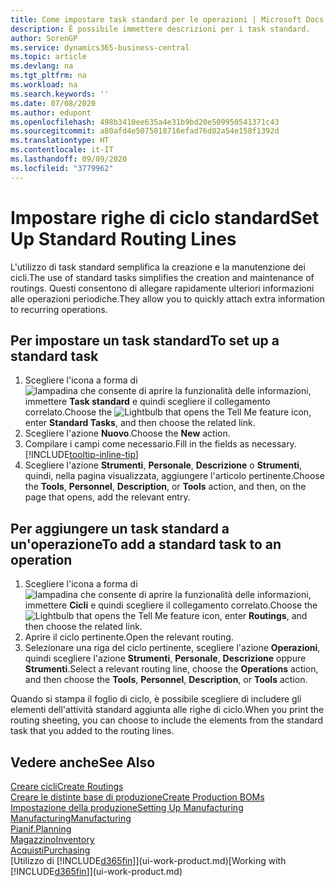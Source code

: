 ```yaml
---
title: Come impostare task standard per le operazioni | Microsoft Docs
description: È possibile immettere descrizioni per i task standard.
author: SorenGP
ms.service: dynamics365-business-central
ms.topic: article
ms.devlang: na
ms.tgt_pltfrm: na
ms.workload: na
ms.search.keywords: ''
ms.date: 07/08/2020
ms.author: edupont
ms.openlocfilehash: 498b3410ee635a4e31b9bd20e509950541371c43
ms.sourcegitcommit: a80afd4e5075018716efad76d82a54e158f1392d
ms.translationtype: HT
ms.contentlocale: it-IT
ms.lasthandoff: 09/09/2020
ms.locfileid: "3779962"
---
```

# <a name="set-up-standard-routing-lines"></a><span data-ttu-id="c8a75-103">Impostare righe di ciclo standard</span><span class="sxs-lookup"><span data-stu-id="c8a75-103">Set Up Standard Routing Lines</span></span>

<span data-ttu-id="c8a75-104">L'utilizzo di task standard semplifica la creazione e la manutenzione dei cicli.</span><span class="sxs-lookup"><span data-stu-id="c8a75-104">The use of standard tasks simplifies the creation and maintenance of routings.</span></span> <span data-ttu-id="c8a75-105">Questi consentono di allegare rapidamente ulteriori informazioni alle operazioni periodiche.</span><span class="sxs-lookup"><span data-stu-id="c8a75-105">They allow you to quickly attach extra information to recurring operations.</span></span>

## <a name="to-set-up-a-standard-task"></a><span data-ttu-id="c8a75-106">Per impostare un task standard</span><span class="sxs-lookup"><span data-stu-id="c8a75-106">To set up a standard task</span></span>

1. <span data-ttu-id="c8a75-107">Scegliere l'icona a forma di ![lampadina che consente di aprire la funzionalità delle informazioni](media/ui-search/search_small.png "Informazioni sull'operazione che si desidera eseguire"), immettere **Task standard** e quindi scegliere il collegamento correlato.</span><span class="sxs-lookup"><span data-stu-id="c8a75-107">Choose the ![Lightbulb that opens the Tell Me feature](media/ui-search/search_small.png "Tell me what you want to do") icon, enter **Standard Tasks**, and then choose the related link.</span></span>
2. <span data-ttu-id="c8a75-108">Scegliere l'azione **Nuovo**.</span><span class="sxs-lookup"><span data-stu-id="c8a75-108">Choose the **New** action.</span></span>
3. <span data-ttu-id="c8a75-109">Compilare i campi come necessario.</span><span class="sxs-lookup"><span data-stu-id="c8a75-109">Fill in the fields as necessary.</span></span> [!INCLUDE[tooltip-inline-tip](includes/tooltip-inline-tip_md.md)]
4. <span data-ttu-id="c8a75-110">Scegliere l'azione **Strumenti**, **Personale**, **Descrizione** o **Strumenti**, quindi, nella pagina visualizzata, aggiungere l'articolo pertinente.</span><span class="sxs-lookup"><span data-stu-id="c8a75-110">Choose the **Tools**, **Personnel**, **Description**, or **Tools** action, and then, on the page that opens, add the relevant entry.</span></span>

## <a name="to-add-a-standard-task-to-an-operation"></a><span data-ttu-id="c8a75-111">Per aggiungere un task standard a un'operazione</span><span class="sxs-lookup"><span data-stu-id="c8a75-111">To add a standard task to an operation</span></span>

1. <span data-ttu-id="c8a75-112">Scegliere l'icona a forma di ![lampadina che consente di aprire la funzionalità delle informazioni](media/ui-search/search_small.png "Informazioni sull'operazione che si desidera eseguire"), immettere **Cicli** e quindi scegliere il collegamento correlato.</span><span class="sxs-lookup"><span data-stu-id="c8a75-112">Choose the ![Lightbulb that opens the Tell Me feature](media/ui-search/search_small.png "Tell me what you want to do") icon, enter **Routings**, and then choose the related link.</span></span>
2. <span data-ttu-id="c8a75-113">Aprire il ciclo pertinente.</span><span class="sxs-lookup"><span data-stu-id="c8a75-113">Open the relevant routing.</span></span>
3. <span data-ttu-id="c8a75-114">Selezionare una riga del ciclo pertinente, scegliere l'azione **Operazioni**, quindi scegliere l'azione **Strumenti**, **Personale**, **Descrizione** oppure **Strumenti**.</span><span class="sxs-lookup"><span data-stu-id="c8a75-114">Select a relevant routing line, choose the **Operations** action, and then choose the **Tools**, **Personnel**, **Description**, or **Tools** action.</span></span>

<span data-ttu-id="c8a75-115">Quando si stampa il foglio di ciclo, è possibile scegliere di includere gli elementi dell'attività standard aggiunta alle righe di ciclo.</span><span class="sxs-lookup"><span data-stu-id="c8a75-115">When you print the routing sheeting, you can choose to include the elements from the standard task that you added to the routing lines.</span></span>

## <a name="see-also"></a><span data-ttu-id="c8a75-116">Vedere anche</span><span class="sxs-lookup"><span data-stu-id="c8a75-116">See Also</span></span>

[<span data-ttu-id="c8a75-117">Creare cicli</span><span class="sxs-lookup"><span data-stu-id="c8a75-117">Create Routings</span></span>](production-how-to-create-routings.md)  
[<span data-ttu-id="c8a75-118">Creare le distinte base di produzione</span><span class="sxs-lookup"><span data-stu-id="c8a75-118">Create Production BOMs</span></span>](production-how-to-create-production-boms.md)  
[<span data-ttu-id="c8a75-119">Impostazione della produzione</span><span class="sxs-lookup"><span data-stu-id="c8a75-119">Setting Up Manufacturing</span></span>](production-configure-production-processes.md)  
[<span data-ttu-id="c8a75-120">Manufacturing</span><span class="sxs-lookup"><span data-stu-id="c8a75-120">Manufacturing</span></span>](production-manage-manufacturing.md)  
[<span data-ttu-id="c8a75-121">Pianif.</span><span class="sxs-lookup"><span data-stu-id="c8a75-121">Planning</span></span>](production-planning.md)  
[<span data-ttu-id="c8a75-122">Magazzino</span><span class="sxs-lookup"><span data-stu-id="c8a75-122">Inventory</span></span>](inventory-manage-inventory.md)  
[<span data-ttu-id="c8a75-123">Acquisti</span><span class="sxs-lookup"><span data-stu-id="c8a75-123">Purchasing</span></span>](purchasing-manage-purchasing.md)  
<span data-ttu-id="c8a75-124">[Utilizzo di [!INCLUDE[d365fin](includes/d365fin_md.md)]](ui-work-product.md)</span><span class="sxs-lookup"><span data-stu-id="c8a75-124">[Working with [!INCLUDE[d365fin](includes/d365fin_md.md)]](ui-work-product.md)</span></span>  
